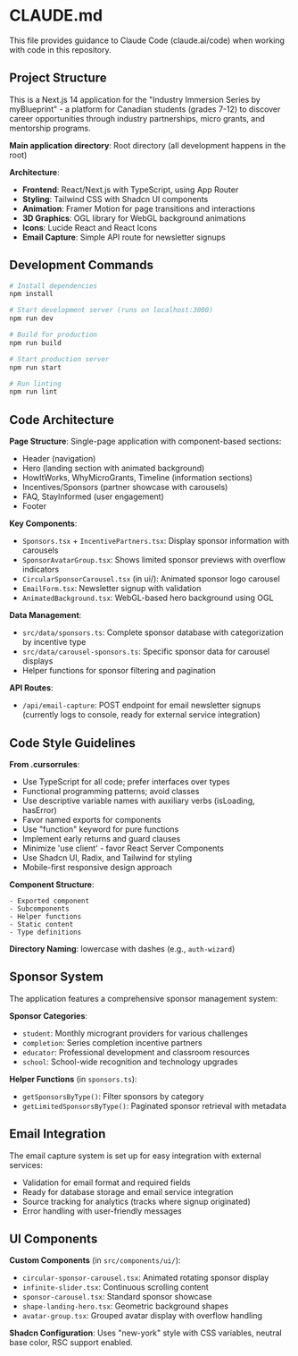 # CLAUDE.md

This file provides guidance to Claude Code (claude.ai/code) when working with code in this repository.

## Project Structure

This is a Next.js 14 application for the "Industry Immersion Series by myBlueprint" - a platform for Canadian students (grades 7-12) to discover career opportunities through industry partnerships, micro grants, and mentorship programs.

**Main application directory**: Root directory (all development happens in the root)

**Architecture**:
- **Frontend**: React/Next.js with TypeScript, using App Router
- **Styling**: Tailwind CSS with Shadcn UI components
- **Animation**: Framer Motion for page transitions and interactions
- **3D Graphics**: OGL library for WebGL background animations
- **Icons**: Lucide React and React Icons
- **Email Capture**: Simple API route for newsletter signups

## Development Commands

```bash
# Install dependencies
npm install

# Start development server (runs on localhost:3000)
npm run dev

# Build for production
npm run build

# Start production server
npm run start

# Run linting
npm run lint
```

## Code Architecture

**Page Structure**: Single-page application with component-based sections:
- Header (navigation)
- Hero (landing section with animated background)
- HowItWorks, WhyMicroGrants, Timeline (information sections)
- Incentives/Sponsors (partner showcase with carousels)
- FAQ, StayInformed (user engagement)
- Footer

**Key Components**:
- `Sponsors.tsx` + `IncentivePartners.tsx`: Display sponsor information with carousels
- `SponsorAvatarGroup.tsx`: Shows limited sponsor previews with overflow indicators
- `CircularSponsorCarousel.tsx` (in ui/): Animated sponsor logo carousel
- `EmailForm.tsx`: Newsletter signup with validation
- `AnimatedBackground.tsx`: WebGL-based hero background using OGL

**Data Management**:
- `src/data/sponsors.ts`: Complete sponsor database with categorization by incentive type
- `src/data/carousel-sponsors.ts`: Specific sponsor data for carousel displays
- Helper functions for sponsor filtering and pagination

**API Routes**:
- `/api/email-capture`: POST endpoint for email newsletter signups (currently logs to console, ready for external service integration)

## Code Style Guidelines

**From .cursorrules**:
- Use TypeScript for all code; prefer interfaces over types
- Functional programming patterns; avoid classes
- Use descriptive variable names with auxiliary verbs (isLoading, hasError)
- Favor named exports for components
- Use "function" keyword for pure functions
- Implement early returns and guard clauses
- Minimize 'use client' - favor React Server Components
- Use Shadcn UI, Radix, and Tailwind for styling
- Mobile-first responsive design approach

**Component Structure**:
```
- Exported component
- Subcomponents
- Helper functions
- Static content
- Type definitions
```

**Directory Naming**: lowercase with dashes (e.g., `auth-wizard`)

## Sponsor System

The application features a comprehensive sponsor management system:

**Sponsor Categories**:
- `student`: Monthly microgrant providers for various challenges
- `completion`: Series completion incentive partners
- `educator`: Professional development and classroom resources
- `school`: School-wide recognition and technology upgrades

**Helper Functions** (in `sponsors.ts`):
- `getSponsorsByType()`: Filter sponsors by category
- `getLimitedSponsorsByType()`: Paginated sponsor retrieval with metadata

## Email Integration

The email capture system is set up for easy integration with external services:
- Validation for email format and required fields
- Ready for database storage and email service integration
- Source tracking for analytics (tracks where signup originated)
- Error handling with user-friendly messages

## UI Components

**Custom Components** (in `src/components/ui/`):
- `circular-sponsor-carousel.tsx`: Animated rotating sponsor display
- `infinite-slider.tsx`: Continuous scrolling content
- `sponsor-carousel.tsx`: Standard sponsor showcase
- `shape-landing-hero.tsx`: Geometric background shapes
- `avatar-group.tsx`: Grouped avatar display with overflow handling

**Shadcn Configuration**: Uses "new-york" style with CSS variables, neutral base color, RSC support enabled.